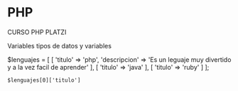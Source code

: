 # PHP
CURSO PHP PLATZI

Variables tipos de datos y variables

<!-- forma de acceder a un arreglo de arreglos -->

 $lenguajes = [
      [
          'titulo' => 'php',
          'descripcion' => 'Es un leguaje muy divertido y a la vez facil de aprender'
      ],
      [
          'titulo' => 'java'
      ],
      [
          'titulo' => 'ruby'
      ]
    ];

    $lenguajes[0]['titulo']


